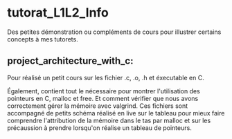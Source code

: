 # tutorat_L1L2_Info
Des petites démonstration ou compléments de cours pour illustrer certains concepts à mes tutorets.

## project_architecture_with_c:

Pour réalisé un petit cours sur les fichier .c, .o, .h et éxecutable en C.

Également, contient tout le nécessaire pour montrer l'utilisation des pointeurs en C, malloc et free. Et comment vérifier que nous avons correctement gérer la mémoire avec valgrind.
Ces fichiers sont accompagné de petits schéma réalisé en live sur le tableau pour mieux faire comprendre l'attribution de la mémoire dans le tas par malloc et sur les précaussion à prendre lorsqu'on réalise un tableau de pointeurs.
